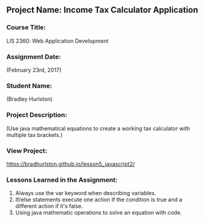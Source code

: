 ## Project Name:  Income Tax Calculator Application

### Course Title:
LIS 2360:  Web Application Development

### Assignment Date:  
(February 23rd, 2017)

### Student Name:  
(Bradley Hurlston)

### Project Description:
(Use java mathematical equations to create a working tax calculator with multiple tax brackets.)

### View Project:
 https://bradhurlston.github.io/lesson5_javascript2/

### Lessons Learned in the Assignment:
1. Always use the var keyword when describing variables.
2. If/else statements execute one action if the condition is true and a different action if it's false.
3. Using java mathematic operations to solve an equation with code.

